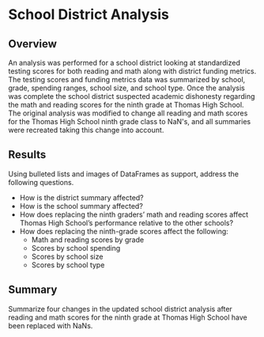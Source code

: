 # School District Analysis

## Overview

An analysis was performed for a school district looking at standardized testing scores for both reading and math along with district funding metrics. The testing scores and funding metrics data was summarized by school, grade, spending ranges, school size, and school type.  Once the analysis was complete the school district suspected academic dishonesty regarding the math and reading scores for the ninth grade at Thomas High School.  The original analysis was modified to change all reading and math scores for the Thomas High School ninth grade class to NaN's, and all summaries were recreated taking this change into account.

## Results

Using bulleted lists and images of DataFrames as support, address the following questions.

- How is the district summary affected?
- How is the school summary affected?
- How does replacing the ninth graders’ math and reading scores affect Thomas High School’s performance relative to the other schools?
- How does replacing the ninth-grade scores affect the following:
  - Math and reading scores by grade
  - Scores by school spending
  - Scores by school size
  - Scores by school type

## Summary

Summarize four changes in the updated school district analysis after reading and math scores for the ninth grade at Thomas High School have been replaced with NaNs.
